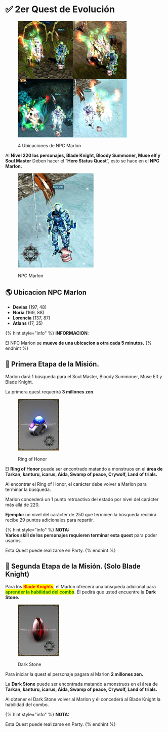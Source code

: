 # ✅ 2er Quest de Evolución

<figure><img src="../../.gitbook/assets/image (693).png" alt="" width="344"><figcaption><p>4 Ubicaciones de NPC Marlon</p></figcaption></figure>

Al **Nivel 220 los personajes, Blade Knight, Bloody Summoner, Muse elf y Soul Master** Deben hacer el “**Hero Status Quest**”, esto se hace en el  **NPC Marlon.**

<figure><img src="../../.gitbook/assets/image (692).png" alt=""><figcaption><p>NPC Marlon</p></figcaption></figure>

## 🌎 Ubicacion NPC Marlon

* **Devias** (197, 48)
* **Noria** (169, 88)
* **Lorencia** (137, 87)
* **Atlans** (17, 35)

{% hint style="info" %}
**INFORMACION**:

El NPC Marlon se **mueve de una ubicacion a otra cada 5 minutos.**
{% endhint %}

## 📝 Primera Etapa de la Misión.

Marlon dará 1 búsqueda para el Soul Master, Bloody Summoner, Muse Elf y Blade Knight.

La primera quest requerirá **3 millones zen**.

<figure><img src="../../.gitbook/assets/image (690).png" alt=""><figcaption><p>Ring of Honor</p></figcaption></figure>

El **Ring of Honor** puede ser encontrado matando a monstruos en el **área de Tarkan, kanturu, icarus, Aida, Swamp of peace, Crywolf, Land of trials.**

Al encontrar el Ring of Honor, el carácter debe volver a Marlon para terminar la búsqueda.

Marlon concederá un 1 punto retroactivo del estado por nivel del carácter más allá de 220.

**Ejemplo:** un nivel del carácter de 250 que terminen la búsqueda recibirá recibe 29 puntos adicionales para repartir.

{% hint style="info" %}
**NOTA:**\
**Varios skill de los personajes requieren terminar esta quest** para poder usarlos.

Esta Quest puede realizarse en Party.
{% endhint %}

## 📝 Segunda Etapa de la Misión. (Solo Blade Knight)

Para los <mark style="color:red;">**Blade Knights**</mark>, el Marlon ofrecerá una búsqueda adicional para <mark style="color:green;">**aprender la habilidad del combo**</mark>. Él pedirá que usted encuentre la **Dark Stone.**

<figure><img src="../../.gitbook/assets/image (691).png" alt=""><figcaption><p>Dark Stone</p></figcaption></figure>

Para iniciar la quest  el personaje pagara al Marlon **2 millones zen.**

La **Dark Stone** puede ser encontrada matando a monstruos en el área de **Tarkan, kanturu, icarus, Aida, Swamp of peace, Crywolf, Land of trials.**

Al obtener el Dark Stone volver al Marlon y él concederá al Blade Knight la habilidad del combo.

{% hint style="info" %}
**NOTA:**

Esta Quest puede realizarse en Party.
{% endhint %}
